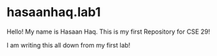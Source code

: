 # hasaanhaq.lab1
Hello! My name is Hasaan Haq. This is my first Repository for CSE 29!

I am writing this all down from my first lab!
